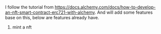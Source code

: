 I follow the tutorial from https://docs.alchemy.com/docs/how-to-develop-an-nft-smart-contract-erc721-with-alchemy.
And will add some features base on this, below are features already have.

1. mint a nft
